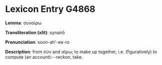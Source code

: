 # Lexicon Entry G4868

**Lemma**: συναίρω

**Transliteration (xlit)**: synaírō

**Pronunciation**: soon-ah'-ee-ro

**Description**:
from σύν and αἴρω; to make up together, i.e. (figuratively) to compute (an account):--reckon, take.
